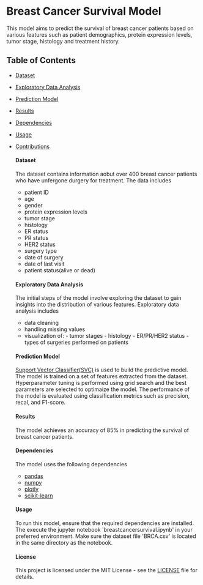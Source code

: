 # Breast Cancer Survival Model

This model aims to predict the survival of breast cancer patients based on various features such as patient demographics, protein expression levels, tumor stage, histology and treatment history.

## Table of Contents 
- [Dataset](#dataset)
- [Exploratory Data Analysis](#EDA)
- [Prediction Model](#Predictionmodel)
- [Results](#results)
- [Dependencies](#Dependencies)
- [Usage](#Usage)
- [Contributions](#Contributions)

  #### Dataset
  The dataset contains information aobut over 400 breast cancer patients who have unfergone durgery for treatment. The data includes
    - patient ID
    - age
    - gender
    - protein expression levels
    - tumor stage
    - histology
    - ER status
    - PR status
    - HER2 status
    - surgery type
    - date of surgery
    - date of last visit
    - patient status(alive or dead)
 
  #### Exploratory Data Analysis
  The initial steps of the model involve exploring the dataset to gain insights into the distribution of various features. Exploratory data analysis includes
    - data cleaning
    - handling missing values
    - visualization of:
          - tumor stages
          - histology
          - ER/PR/HER2 status
          - types of surgeries performed on patients

  #### Prediction Model
  [Support Vector Classifier(SVC)](https://scikit-learn.org/stable/modules/svm.html) is used to build the predictive model. The model is trained on a set of features extracted from the dataset.
  Hyperparameter tuning is performed using grid search and the best parameters are selected to optimaize the model.
  The performance of the model is evaluated using classification metrics such as precision, recal, and F1-score.

  #### Results
  The model achieves an accuracy of 85% in predicting the survival of breast cancer patients.

  #### Dependencies
  The model uses the following dependencies
  - [pandas](https://pandas.pydata.org/docs/user_guide/index.html)
  - [numpy](https://numpy.org/doc/stable/user/index.html)
  - [plotly](https://plotly.com/python/getting-started/)
  - [scikit-learn](https://scikit-learn.org/stable/user_guide.html)
 
  #### Usage
  To run this model, ensure that the required dependencies are installed.
  The execute the jupyter notebook 'breastcancersurvival.ipynb' in your preferred environment.
  Make sure the dataset file 'BRCA.csv' is located in the same directory as the notebook.

  #### License
  This project is licensed under the MIT License - see the [LICENSE](https://github.com/akosaraju19/Breastcancersurvival/blob/main/LICENSE) file for details.
